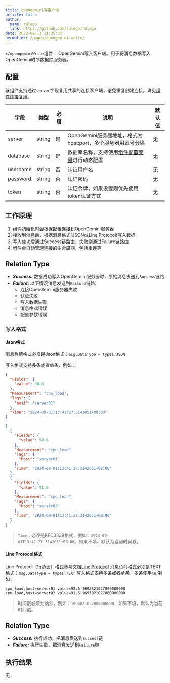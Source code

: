 ```yaml
---
title: opengemini写客户端
article: false
author: 
  name: rulego
  link: https://github.com/rulego/rulego
date: 2023-09-13 21:35:33
permalink: /pages/opengemini-write/
---
```


`x/opengeminiWrite`组件：<Badge text="v0.24.0+"/> OpenGemini写入客户端。用于将消息数据写入OpenGemini时序数据库服务器。

## 配置

该组件支持通过`server`字段复用共享的连接客户端，避免重复创建连接。详见[组件连接复用](/pages/baa05d/)。

| 字段       | 类型     | 必填 | 说明                                                          | 默认值 |
|----------|--------|-----|-------------------------------------------------------------|-----|
| server   | string | 是   | OpenGemini服务器地址，格式为host:port，多个服务器用逗号分隔                   | 无   |
| database | string | 是   | 数据库名称，支持使用[组件配置变量](/pages/baa05c/)进行动态配置                  | 无   |
| username | string | 否   | 认证用户名                                                       | 无   |
| password | string | 否   | 认证密码                                                        | 无   |
| token    | string | 否   | 认证令牌，如果设置则优先使用token认证方式                                  | 无   |

## 工作原理

1. 组件初始化时会根据配置连接到OpenGemini服务器
2. 接收到消息后，根据消息格式(JSON或Line Protocol)写入数据
3. 写入成功后通过Success链路由，失败则通过Failure链路由
4. 组件会自动管理连接的生命周期，包括重连等

## Relation Type

- ***Success:*** 数据成功写入OpenGemini服务器时，原始消息发送到`Success`链路
- ***Failure:*** 以下情况消息发送到`Failure`链路:
  - 连接OpenGemini服务器失败
  - 认证失败
  - 写入数据失败
  - 消息格式错误
  - 配置参数错误

### 写入格式

#### Json格式
消息负荷格式必须是Json格式：`msg.DataType = types.JSON`

写入格式支持多条或者单条，例如：
```json
{
  "Fields": {
    "value": 98.6
  },
  "Measurement": "cpu_load",
  "Tags": {
    "host": "server01"
  },
  "Time": "2024-09-01T13:41:27.3142051+08:00"
}
```
```json
[
  {
    "Fields": {
      "value": 98.6
    },
    "Measurement": "cpu_load",
    "Tags": {
      "host": "server01"
    },
    "Time": "2024-09-01T13:41:27.3142051+08:00"
  },
  {
    "Fields": {
      "value": 91.6
    },
    "Measurement": "cpu_load",
    "Tags": {
      "host": "server02"
    },
    "Time": "2024-09-01T13:41:27.3142051+08:00"
  }
]
```
> `Time`：必须是RFC3339格式，例如：`2024-09-01T13:41:27.3142051+08:00`。如果不填，默认为当前时间戳。

#### Line Protocol格式

Line Protocol（行协议）格式参考文档[Line Protocol](https://opengemini.github.io/zh/guide/write_data/insert_line_protocol.html)
消息负荷格式必须是TEXT格式：`msg.DataType = types.TEXT`
写入格式支持多条或者单条，多条使用`\n`,例如：
```text
cpu_load,host=server01 value=98.6 1693821027000000000
cpu_load,host=server02 value=91.6 1693821027000000000
```
> 时间戳必须为纳秒，例如：`1693821027000000000`，如果不填，默认为当前时间戳。

## Relation Type

- ***Success:*** 执行成功，把消息发送到`Success`链
- ***Failure:*** 执行失败，把消息发送到`Failure`链

## 执行结果

无